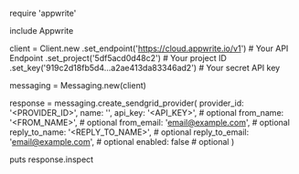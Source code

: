 require 'appwrite'

include Appwrite

client = Client.new
    .set_endpoint('https://cloud.appwrite.io/v1') # Your API Endpoint
    .set_project('5df5acd0d48c2') # Your project ID
    .set_key('919c2d18fb5d4...a2ae413da83346ad2') # Your secret API key

messaging = Messaging.new(client)

response = messaging.create_sendgrid_provider(
    provider_id: '<PROVIDER_ID>',
    name: '<NAME>',
    api_key: '<API_KEY>', # optional
    from_name: '<FROM_NAME>', # optional
    from_email: 'email@example.com', # optional
    reply_to_name: '<REPLY_TO_NAME>', # optional
    reply_to_email: 'email@example.com', # optional
    enabled: false # optional
)

puts response.inspect
